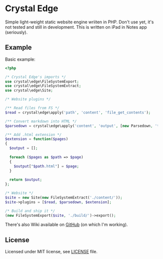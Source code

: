 # Crystal Edge

Simple light-weight static website engine wriiten in PHP. Don't use yet, it's 
not tested and still in development. This is written on iPad in Notes app (seriously).

## Example

Basic example:

```php
<?php

/* Crystal Edge's imports */
use crystal\edge\FileSystemExport;
use crystal\edge\FileSystemExtract;
use crystal\edge\Site;

/* Website plugins */

/** Read files from FS */
$read = crystal\edge\apply('path', 'content', 'file_get_contents');

/** Convert markdown into HTML */
$parsedown = crystal\edge\apply('content', 'output', [new Parsedown, 'text']);

/** Add .html extension */
$extension = function($pages)
{
  $output = [];
  
  foreach ($pages as $path => $page)
  {
    $output["$path.html"] = $page;
  }
  
  return $output;
};

/* Website */
$site = new Site(new FileSystemExtract('./content/'));
$site->plugins = [$read, $parsedown, $extension];

/* Build and ship it */
(new FileSystemExport($site, './build/')->export();
```

There's also Wiki available on [GitHub](https://github.com/mchorse/crystal-edge.php/wiki) (on which I'm working).

## License

Licensed under MIT license, see [LICENSE](./LICENSE) file.
